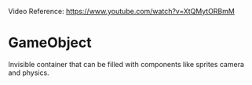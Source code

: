 Video Reference:
https://www.youtube.com/watch?v=XtQMytORBmM


# GameObject
Invisible container that can be filled with components like sprites camera and physics.